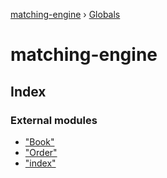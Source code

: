 [matching-engine](README.md) › [Globals](globals.md)

# matching-engine

## Index

### External modules

* ["Book"](modules/_book_.md)
* ["Order"](modules/_order_.md)
* ["index"](modules/_index_.md)
